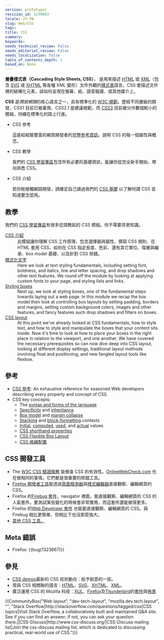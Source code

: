 ```yaml
---
version: prototype1
revision_id: 1239863
locale: zh-TW
slug: Web/CSS
tags: 
title: CSS
summary: 
keywords: 
needs_technical_review: False
needs_editorial_review: False
needs_localization: False
table_of_contents_depth: 1
based_on: None
---
```

<p><span class="seoSummary"><strong>層疊樣式表（Cascading Style Sheets, CSS）</strong>， 是用來描述 <a href="/zh-TW/docs/HTML" title="HyperText Markup Language">HTML</a> 或 <a href="/zh-TW/docs/XML" title="zh-TW/docs/XML">XML</a>（包含 <a href="/zh-TW/docs/SVG" title="zh-TW/docs/SVG">SVG</a> 或&nbsp;<a href="/zh-TW/docs/XHTML" title="zh-TW/docs/XHTML">XHTML</a> 等各種 XML 變形）文件外觀的<a href="/zh-TW/docs/DOM/stylesheet">樣式表</a>語言。</span>CSS 會描述文件裡的結構化元素，該如何呈現在螢幕、紙、語音報讀、或其他媒介上。</p>

<p><strong>CSS</strong> 是<em>開放網路</em>的核心語言之一，具有標準化的 <a class="external" href="http://w3.org/Style/CSS/#specs">W3C 規範</a>。歷經不同層級的開發，CSS1 目前已被棄用、CSS2.1 是建議規範，而 <a href="/zh-TW/docs/CSS/CSS3" title="CSS3">CSS3</a> 目前被分作數個較小的模組，持續在標準化的路上行進。</p>

<section id="sect1">
<ul class="card-grid">
 <li><span>CSS 參考</span>

  <p>這是給經驗豐富的網頁開發者的<a href="/zh-TW/docs/Web/CSS/Reference" title="zh-TW/docs/CSS/CSS_Reference">完整參考資訊</a>，說明 CSS 的每一個屬性與概念。</p>
 </li>
 <li><span>CSS 教學</span>
  <p>我們的 <a href="/zh-TW/docs/Learn/CSS">CSS 學習專區</a>包含所有必要的基礎資訊，能讓你從完全新手開始，帶向熟悉 CSS。</p>
 </li>
 <li><span>CSS 介紹</span>
  <p>若你剛接觸網路開發，請確定自己讀過我們的 <a href="/zh-TW/docs/Learn/Getting_started_with_the_web/CSS_basics">CSS 基礎</a> 以了解何謂 CSS 並知道要怎麼用。</p>
 </li>
</ul>

<div class="row topicpage-table">
<div class="section">
<h2 class="Documentation" id="教學">教學</h2>

<p>我們的 <a href="/zh-TW/docs/Learn/CSS">CSS 學習專區</a>有很多從頭教起的 CSS 模組。你不需要背景知識。</p>

<dl>
 <dt><a href="/zh-TW/docs/Learn/CSS/Introduction_to_CSS">CSS 介紹</a></dt>
 <dd>此模組讓你理解 CSS 工作原理，包含選擇器與屬性、撰寫 CSS 規則、在 HTML 套用 CSS、如何在 CSS 指定長度、色彩、還有其它單位、階層與繼承、box model 基礎、以及針對 CSS 除錯。</dd>
 <dt><a href="/zh-TW/docs/Learn/CSS/Styling_text">樣式化文字</a></dt>
 <dd>Here we look at text styling fundamentals, including setting font, boldness, and italics, line and letter spacing, and drop shadows and other text features. We round off the module by looking at applying custom fonts to your page, and styling lists and links.</dd>
 <dt><a href="/zh-TW/docs/Learn/CSS/Styling_boxes">Styling boxes</a></dt>
 <dd>Next up, we look at styling boxes, one of the fundamental steps towards laying out a web page. In this module we recap the box model then look at controlling box layouts by setting padding, borders and margins, setting custom background colors, images and other features, and fancy features such drop shadows and filters on boxes.</dd>
 <dt><a href="/zh-TW/docs/Learn/CSS/CSS_layout">CSS layout</a></dt>
 <dd>At this point we've already looked at CSS fundamentals, how to style text, and how to style and manipulate the boxes that your content sits inside. Now it's time to look at how to place your boxes in the right place in relation to the viewport, and one another. We have covered the necessary prerequisites so can now dive deep into CSS layout, looking at different display settings, traditional layout methods involving float and positioning, and new fangled layout tools like flexbox.</dd>
</dl>
</div>

<div class="section">
<h2 class="Tools" id="參考">參考</h2>

<ul>
 <li><a href="/zh-TW/docs/Web/CSS/Reference">CSS 參考</a>: An exhaustive reference for seasoned Web developers describing every property and concept of CSS.</li>
 <li>CSS key concepts:
  <ul>
   <li>The <a href="/zh-TW/docs/CSS/Syntax">syntax and forms of the language</a></li>
   <li><a href="/zh-TW/docs/CSS/Specificity">Specificity</a> and <a href="/zh-TW/docs/CSS/inheritance">inheritance</a></li>
   <li><a href="/zh-TW/docs/CSS/box_model">Box model</a> and <a href="/zh-TW/docs/CSS/margin_collapsing">margin collapse</a></li>
   <li><a href="/zh-TW/docs/CSS/Understanding_z-index/The_stacking_context" title="The stacking context">Stacking</a> and <a href="/zh-TW/docs/CSS/block_formatting_context" title="block formatting context">block-formatting</a> contexts</li>
   <li><a href="/zh-TW/docs/CSS/initial_value">Initial</a>, <a href="/zh-TW/docs/CSS/computed_value">computed</a>, <a href="/zh-TW/docs/CSS/used_value">used</a>, and <a href="/zh-TW/docs/CSS/actual_value">actual</a> values</li>
   <li><a href="/zh-TW/docs/CSS/Shorthand_properties">CSS shorthand properties</a></li>
   <li><a href="/zh-TW/docs/Web/CSS/CSS_Flexible_Box_Layout">CSS Flexible Box Layout</a></li>
   <li><a href="https://developer.mozilla.org/zh-TW/docs/Web/CSS/CSS_Grid_Layout">CSS 格線配置</a></li>
  </ul>
 </li>
</ul>

<h2 class="Tools" id="CSS_開發工具">CSS 開發工具</h2>

<ul>
 <li>The <a class="external" href="http://jigsaw.w3.org/css-validator/">W3C CSS 驗證服務</a> 能檢查 CSS 的有效性。<a href="http://www.onlinewebcheck.com/">OnlineWebCheck.com</a> 也在做相同的事情。它們都是很重要的除錯工具。</li>
 <li><a href="/zh-TW/docs/Tools">Firefox 開發者工具</a>能透過<a href="/zh-TW/docs/Tools/Page_Inspector">頁面檢測器</a>與<a href="/zh-TW/docs/Tools/Style_Editor">樣式編輯器</a>直接觀察、編輯網頁的 CSS。</li>
 <li>Firefox 的<a class="link-https" href="https://addons.mozilla.org/zh-TW/firefox/addon/1843">Firebug 套件</a>，navigator 裡面，能直接觀察、編輯網頁的 CSS 的人氣套件。要測試某些變化的時候會非常實用，而這套件還能做得更多。</li>
 <li>Firefox 的<a class="link-https" href="https://addons.mozilla.org/zh-TW/firefox/addon/60">Web Developer 套件</a> 也能能直接觀察、編輯網頁的 CSS。與 Firebug 相比更簡單、但相比下也沒那麼強大。</li>
 <li><a href="/zh-TW/docs/Web/CSS/Tools">其他 CSS 工具。</a></li>
</ul>

<h2 id="Meta_錯誤">Meta 錯誤</h2>

<ul>
 <li>Firefox: {{bug(1323667)}}</li>
</ul>
</div>
</div>
</section>

<h2 id="參見">參見</h2>

<ul>
 <li><a href="/zh-TW/docs/Web/Demos_of_open_web_technologies#CSS">CSS demos</a>最新的 CSS 技術動向：給予創意的一拔。</li>
 <li>常與 CSS 相關聯的語言：<a href="/zh-TW/docs/HTML">HTML</a>、<a href="/zh-TW/docs/SVG">SVG</a>、<a href="/zh-TW/docs/XHTML">XHTML</a>、<a href="/zh-TW/docs/XML">XML</a>。</li>
 <li>廣泛運用 CSS 的 Mozilla 科技：<a href="/zh-TW/docs/Mozilla/Tech/XUL">XUL</a>、<a href="/zh-TW/Firefox">Firefox</a>及<a href="/zh-TW/docs/Mozilla/Thunderbird">Thunderbird</a>的<a href="/zh-TW/docs/Extensions">套件</a>與<a href="/zh-TW/Add-ons/Themes">佈景</a></li>
</ul>

<p>{{CommunityBox("Web layout", "dev-tech-layout", "mozilla.dev.tech.layout", "", "Stack Overflow|http://stackoverflow.com/questions/tagged/css|CSS topics|Visit Stack Overflow, a collaboratively built and maintained Q&amp;A site. See if you can find an answer; if not, you can ask your question there.||CSS-Discuss|http://www.css-discuss.org/|CSS-Discuss mailing list|Join the css-discuss mailing list, which is dedicated to discussing practical, real-world use of CSS.")}}</p>


